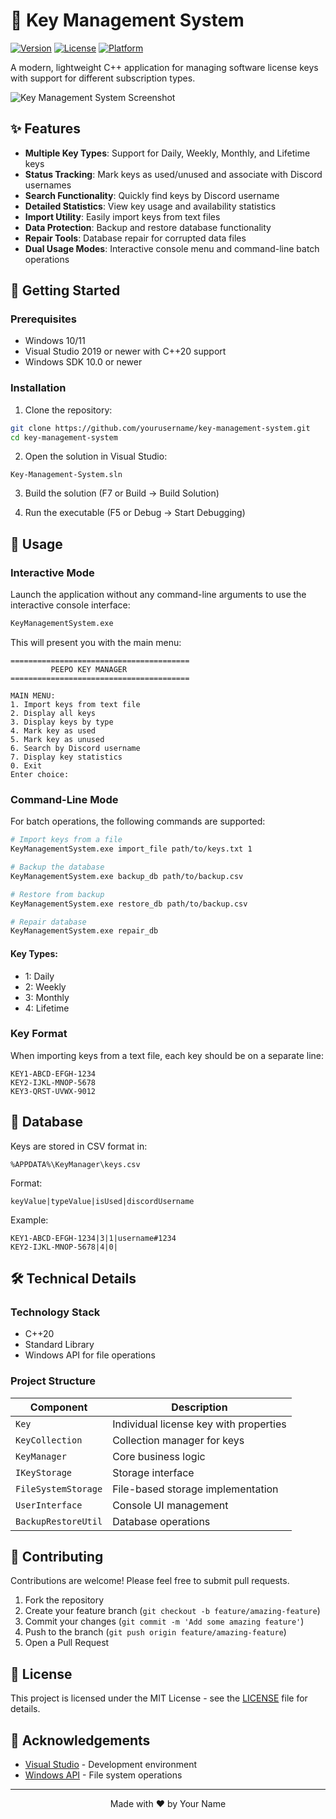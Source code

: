 # 🔑 Key Management System

[![Version](https://img.shields.io/badge/version-1.0.0-blue.svg)](https://github.com/yourusername/key-management-system)
[![License](https://img.shields.io/badge/license-MIT-green.svg)](LICENSE)
[![Platform](https://img.shields.io/badge/platform-Windows-lightgrey.svg)]()

A modern, lightweight C++ application for managing software license keys with support for different subscription types.

![Key Management System Screenshot](assets/screenshot.png)

## ✨ Features

- **Multiple Key Types**: Support for Daily, Weekly, Monthly, and Lifetime keys
- **Status Tracking**: Mark keys as used/unused and associate with Discord usernames
- **Search Functionality**: Quickly find keys by Discord username
- **Detailed Statistics**: View key usage and availability statistics
- **Import Utility**: Easily import keys from text files
- **Data Protection**: Backup and restore database functionality
- **Repair Tools**: Database repair for corrupted data files
- **Dual Usage Modes**: Interactive console menu and command-line batch operations

## 🚀 Getting Started

### Prerequisites

- Windows 10/11
- Visual Studio 2019 or newer with C++20 support
- Windows SDK 10.0 or newer

### Installation

1. Clone the repository:
```bash
git clone https://github.com/yourusername/key-management-system.git
cd key-management-system
```

2. Open the solution in Visual Studio:
```
Key-Management-System.sln
```

3. Build the solution (F7 or Build → Build Solution)

4. Run the executable (F5 or Debug → Start Debugging)

## 📖 Usage

### Interactive Mode

Launch the application without any command-line arguments to use the interactive console interface:

```bash
KeyManagementSystem.exe
```

This will present you with the main menu:

```
========================================
         PEEPO KEY MANAGER          
========================================

MAIN MENU:
1. Import keys from text file
2. Display all keys
3. Display keys by type
4. Mark key as used
5. Mark key as unused
6. Search by Discord username
7. Display key statistics
0. Exit
Enter choice:
```

### Command-Line Mode

For batch operations, the following commands are supported:

```bash
# Import keys from a file
KeyManagementSystem.exe import_file path/to/keys.txt 1

# Backup the database
KeyManagementSystem.exe backup_db path/to/backup.csv

# Restore from backup
KeyManagementSystem.exe restore_db path/to/backup.csv

# Repair database
KeyManagementSystem.exe repair_db
```

#### Key Types:
- 1: Daily
- 2: Weekly
- 3: Monthly
- 4: Lifetime

### Key Format

When importing keys from a text file, each key should be on a separate line:

```
KEY1-ABCD-EFGH-1234
KEY2-IJKL-MNOP-5678
KEY3-QRST-UVWX-9012
```

## 🔧 Database

Keys are stored in CSV format in:
```
%APPDATA%\KeyManager\keys.csv
```

Format:
```
keyValue|typeValue|isUsed|discordUsername
```

Example:
```
KEY1-ABCD-EFGH-1234|3|1|username#1234
KEY2-IJKL-MNOP-5678|4|0|
```

## 🛠️ Technical Details

### Technology Stack

- C++20
- Standard Library
- Windows API for file operations

### Project Structure

| Component | Description |
|-----------|-------------|
| `Key` | Individual license key with properties |
| `KeyCollection` | Collection manager for keys |
| `KeyManager` | Core business logic |
| `IKeyStorage` | Storage interface |
| `FileSystemStorage` | File-based storage implementation |
| `UserInterface` | Console UI management |
| `BackupRestoreUtil` | Database operations |

## 🤝 Contributing

Contributions are welcome! Please feel free to submit pull requests.

1. Fork the repository
2. Create your feature branch (`git checkout -b feature/amazing-feature`)
3. Commit your changes (`git commit -m 'Add some amazing feature'`)
4. Push to the branch (`git push origin feature/amazing-feature`)
5. Open a Pull Request

## 📜 License

This project is licensed under the MIT License - see the [LICENSE](LICENSE) file for details.

## 🙏 Acknowledgements

- [Visual Studio](https://visualstudio.microsoft.com/) - Development environment
- [Windows API](https://docs.microsoft.com/en-us/windows/win32/api/) - File system operations

---

<p align="center">
  Made with ❤️ by Your Name
</p>
